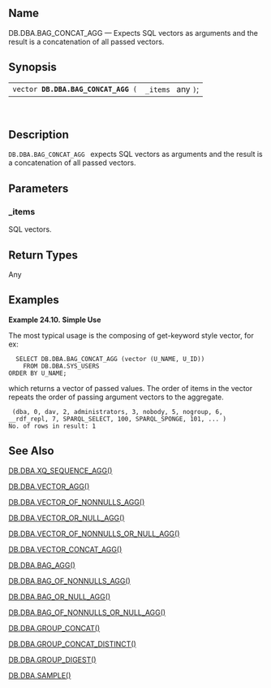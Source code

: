 <div id="fn_bag_concat_agg" class="refentry">

<div class="titlepage">

</div>

<div class="refnamediv">

## Name

DB.DBA.BAG_CONCAT_AGG — Expects SQL vectors as arguments and the result
is a concatenation of all passed vectors.

</div>

<div class="refsynopsisdiv">

## Synopsis

<div id="fsyn_bag_concat_agg" class="funcsynopsis">

|                                          |                    |
|------------------------------------------|--------------------|
| `vector `**`DB.DBA.BAG_CONCAT_AGG`**` (` | `_items ` any `)`; |

<div class="funcprototype-spacer">

 

</div>

</div>

</div>

<div id="desc_bag_concat_agg" class="refsect1">

## Description

`DB.DBA.BAG_CONCAT_AGG ` expects SQL vectors as arguments and the result
is a concatenation of all passed vectors.

</div>

<div id="params_bag_concat_agg" class="refsect1">

## Parameters

<div id="id80203" class="refsect2">

### \_items

SQL vectors.

</div>

</div>

<div id="ret_bag_concat_agg" class="refsect1">

## Return Types

Any

</div>

<div id="examples_bag_concat_agg" class="refsect1">

## Examples

<div id="ex_bag_concat_agg_1" class="example">

**Example 24.10. Simple Use**

<div class="example-contents">

The most typical usage is the composing of get-keyword style vector, for
ex:

``` programlisting
  SELECT DB.DBA.BAG_CONCAT_AGG (vector (U_NAME, U_ID))
    FROM DB.DBA.SYS_USERS
ORDER BY U_NAME;
```

which returns a vector of passed values. The order of items in the
vector repeats the order of passing argument vectors to the aggregate.

``` programlisting
 (dba, 0, dav, 2, administrators, 3, nobody, 5, nogroup, 6, __rdf_repl, 7, SPARQL_SELECT, 100, SPARQL_SPONGE, 101, ... )
No. of rows in result: 1
```

</div>

</div>

  

</div>

<div id="seealso_bag_concat_agg" class="refsect1">

## See Also

<a href="fn_xq_sequence_agg.html" class="link"
title="DB.DBA.XQ_SEQUENCE_AGG">DB.DBA.XQ_SEQUENCE_AGG()</a>

<a href="fn_vector_agg.html" class="link"
title="DB.DBA.VECTOR_AGG">DB.DBA.VECTOR_AGG()</a>

<a href="fn_vector_of_nonnulls_agg.html" class="link"
title="DB.DBA.VECTOR_OF_NONNULLS_AGG">DB.DBA.VECTOR_OF_NONNULLS_AGG()</a>

<a href="fn_vector_or_null_agg.html" class="link"
title="DB.DBA.VECTOR_OR_NULL_AGG">DB.DBA.VECTOR_OR_NULL_AGG()</a>

<a href="fn_vector_of_nonnulls_or_null_agg.html" class="link"
title="DB.DBA.VECTOR_OF_NONNULLS_OR_NULL_AGG">DB.DBA.VECTOR_OF_NONNULLS_OR_NULL_AGG()</a>

<a href="fn_vector_concat_agg.html" class="link"
title="DB.DBA.VECTOR_CONCAT_AGG">DB.DBA.VECTOR_CONCAT_AGG()</a>

<a href="fn_bag_agg.html" class="link"
title="DB.DBA.BAG_AGG">DB.DBA.BAG_AGG()</a>

<a href="fn_bag_of_nonnulls_agg.html" class="link"
title="DB.DBA.BAG_OF_NONNULLS_AGG">DB.DBA.BAG_OF_NONNULLS_AGG()</a>

<a href="fn_bag_or_null_agg.html" class="link"
title="DB.DBA.BAG_OR_NULL_AGG">DB.DBA.BAG_OR_NULL_AGG()</a>

<a href="fn_bag_of_nonnulls_or_null_agg.html" class="link"
title="DB.DBA.BAG_OF_NONNULLS_OR_NULL_AGG">DB.DBA.BAG_OF_NONNULLS_OR_NULL_AGG()</a>

<a href="fn_group_concat.html" class="link"
title="DB.DBA.GROUP_CONCAT">DB.DBA.GROUP_CONCAT()</a>

<a href="fn_group_concat_distinct.html" class="link"
title="DB.DBA.GROUP_CONCAT_DISTINCT">DB.DBA.GROUP_CONCAT_DISTINCT()</a>

<a href="fn_group_digest.html" class="link"
title="DB.DBA.GROUP_DIGEST">DB.DBA.GROUP_DIGEST()</a>

<a href="fn_sample.html" class="link"
title="DB.DBA.SAMPLE">DB.DBA.SAMPLE()</a>

</div>

</div>
